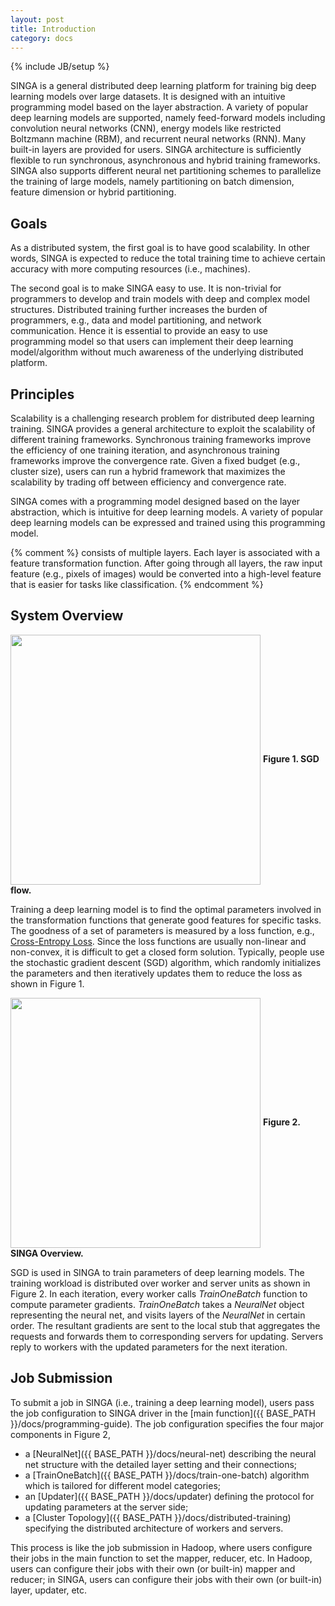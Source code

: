 ```yaml
---
layout: post
title: Introduction
category: docs
---
```

{% include JB/setup %}

SINGA is a general distributed deep learning platform for training big deep
learning models over large datasets. It is designed with an intuitive
programming model based on the layer abstraction. A variety
of popular deep learning models are supported, namely feed-forward models including
convolution neural networks (CNN), energy models like restricted Boltzmann
machine (RBM), and recurrent neural networks (RNN). Many built-in layers are
provided for users. SINGA architecture is
sufficiently flexible to run synchronous, asynchronous and hybrid training
frameworks.  SINGA
also supports different neural net partitioning schemes to parallelize the
training of large models, namely partitioning on batch dimension, feature
dimension or hybrid partitioning.


## Goals

As a distributed system, the first goal is to have good scalability. In other
words, SINGA is expected to reduce the total training time to achieve certain
accuracy with more computing resources (i.e., machines).


The second goal is to make SINGA easy to use.
It is non-trivial for programmers to develop and train models with deep and
complex model structures.  Distributed training further increases the burden of
programmers, e.g., data and model partitioning, and network communication.  Hence it is essential to
provide an easy to use programming model so that users can implement their deep
learning model/algorithm without much awareness of the underlying distributed
platform.

## Principles

Scalability is a challenging research problem for distributed deep learning
training. SINGA provides a general architecture to exploit the scalability of
different training frameworks. Synchronous training frameworks improve the
efficiency of one training iteration, and
asynchronous training frameworks improve the convergence rate. Given a fixed budget
(e.g., cluster size), users can run a hybrid framework that maximizes the
scalability by trading off between efficiency and convergence rate.

SINGA comes with a programming model designed based on the layer abstraction, which
is intuitive for deep learning models.  A variety of
popular deep learning models can be expressed and trained using this programming model.


{% comment %}
consists of multiple layers.  Each layer is associated with a feature
transformation
function. After going through all layers, the raw input feature (e.g., pixels
of images) would be converted into a high-level feature that is easier for
tasks like classification.
{% endcomment %}

## System Overview

<img src="{{ BASE_PATH }}/assets/image/sgd.png" align="center" width="400px"/>
<span><strong>Figure 1. SGD flow.</strong></span>

Training a deep learning model is to find the optimal parameters involved in
the transformation functions that generate good features for specific tasks.
The goodness of a set of parameters is measured by a loss function, e.g.,
[Cross-Entropy Loss](https://en.wikipedia.org/wiki/Cross_entropy). Since the
loss functions are usually non-linear and non-convex, it is difficult to get a
closed form solution. Typically, people use the stochastic gradient descent
(SGD) algorithm, which randomly
initializes the parameters and then iteratively updates them to reduce the loss
as shown in Figure 1.

<img src="{{ BASE_PATH }}/assets/image/overview.png" align="center" width="400px"/>
<span><strong>Figure 2. SINGA Overview.</strong></span>

SGD is used in SINGA to train
parameters of deep learning models. The training workload is distributed over
worker and server units as shown in Figure 2. In each
iteration, every worker calls *TrainOneBatch* function to compute
parameter gradients. *TrainOneBatch* takes a *NeuralNet* object
representing the neural net, and visits layers of the *NeuralNet* in
certain order. The resultant gradients are sent to the local stub that
aggregates the requests and forwards them to corresponding servers for
updating. Servers reply to workers with the updated parameters for the next
iteration.


## Job Submission

To submit a job in SINGA (i.e., training a deep learning model),
users pass the job configuration to SINGA driver in the
[main function]({{ BASE_PATH }}/docs/programming-guide). The job configuration
specifies the four major components in Figure 2,

  * a [NeuralNet]({{ BASE_PATH }}/docs/neural-net) describing the neural net structure with the detailed layer setting and their connections;
  * a [TrainOneBatch]({{ BASE_PATH }}/docs/train-one-batch) algorithm which is tailored for different model categories;
  * an [Updater]({{ BASE_PATH }}/docs/updater) defining the protocol for updating parameters at the server side;
  * a [Cluster Topology]({{ BASE_PATH }}/docs/distributed-training) specifying the distributed architecture of workers and servers.

This process is like the job submission in Hadoop, where users configure their
jobs in the main function to set the mapper, reducer, etc.
In Hadoop, users can configure their jobs with their own (or built-in) mapper and reducer; in SINGA, users
can configure their jobs with their own (or built-in) layer, updater, etc.
